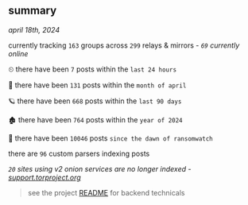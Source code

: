 
## summary
_april 18th, 2024_

currently tracking `163` groups across `299` relays & mirrors - _`69` currently online_

⏲ there have been `7` posts within the `last 24 hours`

🦈 there have been `131` posts within the `month of april`

🪐 there have been `668` posts within the `last 90 days`

🏚 there have been `764` posts within the `year of 2024`

🦕 there have been `10046` posts `since the dawn of ransomwatch`

there are `96` custom parsers indexing posts

_`20` sites using v2 onion services are no longer indexed - [support.torproject.org](https://support.torproject.org/onionservices/v2-deprecation/)_

> see the project [README](https://github.com/joshhighet/ransomwatch#ransomwatch--) for backend technicals
